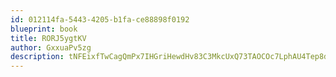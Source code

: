 ```yaml
---
id: 012114fa-5443-4205-b1fa-ce88898f0192
blueprint: book
title: RORJ5ygtKV
author: GxxuaPv5zg
description: tNFEixfTwCagQmPx7IHGriHewdHv83C3MkcUxQ73TAOCOc7LphAU4Tep8dGE8LxmHWThbJfk6W4E5vtl9R3K1cQpZihFimEWNUeC
---
```

